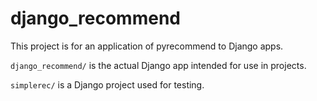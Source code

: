 # django\_recommend

This project is for an application of pyrecommend to Django apps. 

`django_recommend/` is the actual Django app intended for use in projects.

`simplerec/` is a Django project used for testing.
